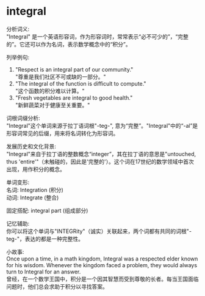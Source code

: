 # integral

分析词义:  
"Integral" 是一个英语形容词，作为形容词时，常常表示“必不可少的”，“完整的”。它还可以作为名词，表示数学概念中的“积分”。

  

列举例句:

  

1.  "Respect is an integral part of our community."  
    "尊重是我们社区不可或缺的一部分。"
2.  "The integral of the function is difficult to compute."  
    "这个函数的积分难以计算。"
3.  "Fresh vegetables are integral to good health."  
    "新鲜蔬菜对于健康至关重要。"

  

词根词缀分析:  
"Integral"这个单词来源于拉丁语词根"-teg-", 意为“完整”。"Integral"中的“-al”是形容词常见的后缀，用来将名词转化为形容词。

  

发展历史和文化背景:  
"Integral"来自于拉丁语的整数概念“integer”，其在拉丁语的意思是"untouched, thus 'entire'"（未触碰的，因此是'完整的'）。这个词在17世纪的数学领域中首次出现，用作积分的概念。

  

单词变形:  
名词: Integration (积分)  
动词: Integrate (整合)

  

固定搭配: integral part (组成部分)

  

记忆辅助:  
你可以将这个单词与"INTEGRity"（诚实）关联起来，两个词都有共同的词根"-teg-"，表达的都是一种完整性。

  

小故事:  
Once upon a time, in a math kingdom, Integral was a respected elder known for his wisdom. Whenever the kingdom faced a problem, they would always turn to Integral for an answer.  
曾经，在一个数学王国中，积分是一个因其智慧而受到尊敬的长者。每当王国面临问题时，他们总会求助于积分以寻找答案。
